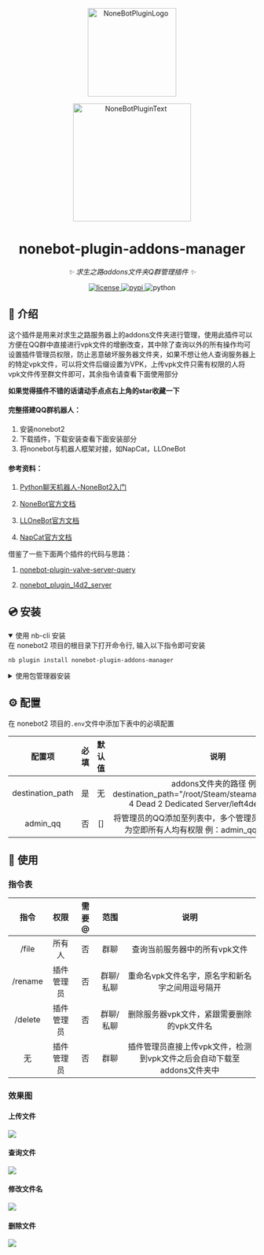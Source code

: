 <div align="center">
  <a href="https://v2.nonebot.dev/store"><img src="https://github.com/A-kirami/nonebot-plugin-addons-manager/blob/resources/nbp_logo.png" width="180" height="180" alt="NoneBotPluginLogo"></a>
  <br>
  <p><img src="https://github.com/A-kirami/nonebot-plugin-addons-manager/blob/resources/NoneBotPlugin.svg" width="240" alt="NoneBotPluginText"></p>
</div>

<div align="center">

# nonebot-plugin-addons-manager

_✨ 求生之路addons文件夹Q群管理插件 ✨_


<a href="./LICENSE">
    <img src="https://img.shields.io/github/license/owner/nonebot-plugin-addons-manager.svg" alt="license">
</a>
<a href="https://pypi.python.org/pypi/nonebot-plugin-addons-manager">
    <img src="https://img.shields.io/pypi/v/nonebot-plugin-addons-manager.svg" alt="pypi">
</a>
<img src="https://img.shields.io/badge/python-3.9+-blue.svg" alt="python">

</div>

## 📖 介绍

这个插件是用来对求生之路服务器上的addons文件夹进行管理，使用此插件可以方便在QQ群中直接进行vpk文件的增删改查，其中除了查询以外的所有操作均可设置插件管理员权限，防止恶意破坏服务器文件夹，如果不想让他人查询服务器上的特定vpk文件，可以将文件后缀设置为VPK，上传vpk文件只需有权限的人将vpk文件传至群文件即可，其余指令请查看下面使用部分

**如果觉得插件不错的话请动手点点右上角的star收藏一下**

#### 完整搭建QQ群机器人：
1. 安装nonebot2
2. 下载插件，下载安装查看下面安装部分
3. 将nonebot与机器人框架对接，如NapCat，LLOneBot

#### 参考资料：
1. <a href="https://blog.csdn.net/iteapoy/article/details/141254725?ops_request_misc=%257B%2522request%255Fid%2522%253A%25229784319256f6f0009c0e7e959b22a141%2522%252C%2522scm%2522%253A%252220140713.130102334..%2522%257D&request_id=9784319256f6f0009c0e7e959b22a141&biz_id=0&utm_medium=distribute.pc_search_result.none-task-blog-2~all~top_click~default-2-141254725-null-null.142^v100^pc_search_result_base7&utm_term=nonebot&spm=1018.2226.3001.4187">
   <p>Python聊天机器人-NoneBot2入门</p>
</a>

2. <a href="https://nonebot.dev/docs/">
   <p>NoneBot官方文档</p>
</a>

3. <a href="https://llonebot.github.io/zh-CN/guide/getting-started">
    <p>LLOneBot官方文档</p>
</a>

4. <a href="https://napneko.pages.dev/config/basic">
   <p>NapCat官方文档</p>
</a>

借鉴了一些下面两个插件的代码与思路：
1. <a href="https://github.com/LiLuo-B/nonebot-plugin-valve-server-query">
   <p>nonebot-plugin-valve-server-query</p>
</a>

2. <a href="https://github.com/Agnes4m/nonebot_plugin_l4d2_server">
   <p>nonebot_plugin_l4d2_server</p>
</a>


## 💿 安装

<details open>
<summary>使用 nb-cli 安装</summary>
在 nonebot2 项目的根目录下打开命令行, 输入以下指令即可安装

    nb plugin install nonebot-plugin-addons-manager

</details>

<details>
<summary>使用包管理器安装</summary>
在 nonebot2 项目的插件目录下, 打开命令行, 根据你使用的包管理器, 输入相应的安装命令

<details>
<summary>pip</summary>

    pip install nonebot-plugin-addons-manager
</details>
<details>
<summary>pdm</summary>

    pdm add nonebot-plugin-addons-manager
</details>
<details>
<summary>poetry</summary>

    poetry add nonebot-plugin-addons-manager
</details>
<details>
<summary>conda</summary>

    conda install nonebot-plugin-addons-manager
</details>

打开 nonebot2 项目根目录下的 `pyproject.toml` 文件, 在 `[tool.nonebot]` 部分追加写入

    plugins = ["nonebot_plugin_addons_manager"]

</details>

## ⚙️ 配置

在 nonebot2 项目的`.env`文件中添加下表中的必填配置

| 配置项 | 必填 | 默认值 |                                                       说明                                                        |
|:-----:|:----:|:----:|:---------------------------------------------------------------------------------------------------------------:|
| destination_path | 是 | 无 | addons文件夹的路径 例：destination_path="/root/Steam/steamapps/common/Left 4 Dead 2 Dedicated Server/left4dead2/addons" |
| admin_qq | 否 | [] |                          将管理员的QQ添加至列表中，多个管理员用逗号隔开，该值为空即所有人均有权限 例：admin_qq=[1111,2222]                           |

## 🎉 使用
### 指令表
| 指令 | 权限 | 需要@ | 范围 | 说明 |
|:-----:|:----:|:----:|:----:|:----:|
| /file | 所有人 | 否 | 群聊 | 查询当前服务器中的所有vpk文件 |
| /rename | 插件管理员 | 否 | 群聊/私聊 | 重命名vpk文件名字，原名字和新名字之间用逗号隔开 |
| /delete | 插件管理员 | 否 | 群聊/私聊 | 删除服务器vpk文件，紧跟需要删除的vpk文件名 |
| 无 | 插件管理员 | 否 | 群聊 | 插件管理员直接上传vpk文件，检测到vpk文件之后会自动下载至addons文件夹中 |
### 效果图
#### 上传文件
<img src="images/uoload.png">

#### 查询文件
<img src="images/query.png">

#### 修改文件名
<img src="images/rename.png">

#### 删除文件
<img src="images/delete.png">
